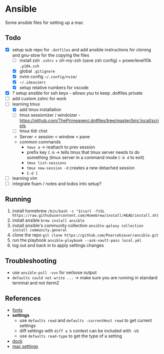 # Ansible
Some ansible files for setting up a mac

## Todo
- [x] setup sub repo for `.dotfiles` and add ansible instructions for cloning and gnu-stow for the copying the files
  - [ ] install zsh `.zshrc` + oh-my-zsh (save zsh config) + powerlevel10k `.p10k.zsh`
  - [x] global `.gitignore`
  - [x] nvim config `~/.config/nvim/`
  - [x] `~/.ideavimrc`
  - [x] setup relative numbers for vscode 
- [x] ? setup ansible for ssh keys - allows you to keep .dotfiles private 
- [ ] add custom zshrc for work
- [ ] learning tmux
  - [x] add tmux installation
  - [ ] tmux sessionizer / windoizer - https://github.com/ThePrimeagen/.dotfiles/tree/master/bin/.local/scripts
  - [ ] tmux tldr chst 
  - Server < session < window < pane 
  - common commands
    - `tmux a` -> reattach to prev session
    - prefix key `C-b` -> tells tmux that tmux server needs to do something (tmux server in a command mode `C-b d` to exit)
    - `tmux list-sessions`
    - `tmux new-session -d` creates a new detached session
    - `C-d [` 
- [ ] learning vim 
- [ ] integrate foam / notes and todos into setup?

## Running
1. install homebrew `/bin/bash -c "$(curl -fsSL https://raw.githubusercontent.com/Homebrew/install/HEAD/install.sh)`
2. install ansible `brew install ansible`
3. install ansible's community collection `ansible-galaxy collection install community.general`
4. clone the repo `git clone https://github.com/Pearcekieser/ansible.git`
5. run the playbook `ansible-playbook --ask-vault-pass local.yml`
6. log out and back in to apply settings changes 

## Troubleshooting
- use `ansible-pull -vvv` for verbose output
- `defaults could not write ...` -> make sure you are running in standard terminal and not iterm2

## References
- [fonts](https://github.com/fubarhouse/ansible-role-macfonts/blob/master/tasks/fonts.yml)
- **settings**
  - use `defaults read` and `defaults -currentHost read` to get current settings
  - diff settings with `diff a b` context can be included with `-U5`
  - use `defaults read-type` to get the type of a setting
- [dock](https://github.com/geerlingguy/ansible-collection-mac/blob/master/roles/dock/README.md)
- [mac settings](https://github.com/pawelgrzybek/dotfiles/blob/master/setup-macos.sh)